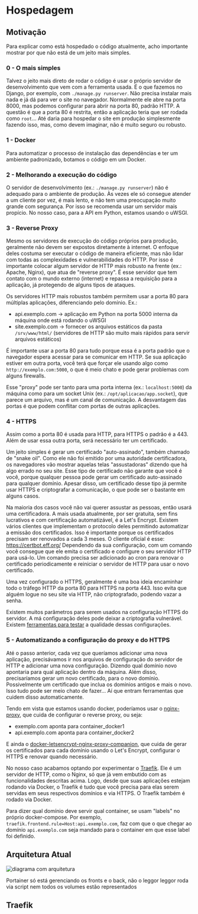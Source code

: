 # Hospedagem

## Motivação

Para explicar como está hospedado o código atualmente, acho importante mostrar por que não está de um jeito mais simples.

### 0 - O mais simples

Talvez o jeito mais direto de rodar o código é usar o próprio servidor de desenvolvimento que vem com a ferramenta usada.
É o que fazemos no Django, por exemplo, com `./manage.py runserver`. Não precisa instalar mais nada e já dá para ver o site no navegador.
Normalmente ele abre na porta 8000, mas podemos configurar para abrir na porta 80, padrão HTTP.
A questão é que a porta 80 é restrita, então a aplicação teria que ser rodada como `root`...
Até daria para hospedar o site em produção simplesmente fazendo isso, mas, como devem imaginar, não é muito seguro ou robusto.

### 1 - Docker

Para automatizar o processo de instalação das dependências e ter um ambiente padronizado, botamos o código em um Docker.

### 2 - Melhorando a execução do código

O servidor de desenvolvimento (ex.: `./manage.py runserver`) não é adequado para o ambiente de produção.
Às vezes ele só consegue atender a um cliente por vez, é mais lento, e não tem uma preocupação muito grande com segurança.
Por isso se recomenda usar um servidor mais propício. No nosso caso, para a API em Python, estamos usando o uWSGI.

### 3 - Reverse Proxy

Mesmo os servidores de execução do código próprios para produção, geralmente não devem ser expostos diretamente à internet.
O enfoque deles costuma ser executar o código de maneira eficiente, mas não lidar com todas as complexidades e vulnerabilidades do HTTP.
Por isso é importante colocar algum servidor de HTTP mais robusto na frente (ex.: Apache, Nginx), que atua de "reverse proxy".
É esse servidor que tem contato com o mundo externo (internet) e repassa a requisição para a aplicação, já protegendo de alguns tipos de ataques.

Os servidores HTTP mais robustos também permitem usar a porta 80 para múltiplas aplicações, diferenciando pelo domínio. Ex.:

- api.exemplo.com -> aplicação em Python na porta 5000 interna da máquina onde está rodando o uWSGI
- site.exemplo.com -> fornecer os arquivos estáticos da pasta `/srv/www/html/` (servidores de HTTP são muito mais rápidos para servir arquivos estáticos)

É importante usar a porta 80 para tudo porque essa é a porta padrão que o navegador espera acessar para se comunicar em HTTP.
Se sua aplicação estiver em outra porta, você terá que forçar ele usando algo como `http://exemplo.com:5000`, o que é meio chato e pode gerar problemas com alguns firewalls.

Esse "proxy" pode ser tanto para uma porta interna (ex.: `localhost:5000`) da máquina como para um socket Unix (ex.: `/opt/aplicacao/app.socket`),
que parece um arquivo, mas é um canal de comunicação.
A desvantagem das portas é que podem conflitar com portas de outras aplicações.

### 4 - HTTPS

Assim como a porta 80 é usada para HTTP, para HTTPS o padrão é a 443.
Além de usar essa outra porta, será necessário ter um certificado.

Um jeito simples é gerar um certificado "auto-assinado", também chamado de "snake oil".
Como ele não foi emitido por uma autoridade certificadora, os navegadores vão mostrar aquelas telas "assustadoras" dizendo que há algo errado no seu site.
Esse tipo de certificado não garante que você é você, porque qualquer pessoa pode gerar um certificado auto-assinado para qualquer domínio.
Apesar disso, um certificado desse tipo já permite usar HTTPS e criptografar a comunicação, o que pode ser o bastante em alguns casos.

Na maioria dos casos você não vai querer assustar as pessoas, então usará uma certificadora.
A mais usada atualmente, por ser gratuita, sem fins lucrativos e com certificação automatizável, é a Let's Encrypt.
Existem vários clientes que implementam o protocolo deles permitindo automatizar a emissão dos certificados.
Isso é importante porque os certificados precisam ser renovados a cada 3 meses.
O cliente oficial é esse: https://certbot.eff.org/
Dependendo da sua configuração, com um comando você consegue que ele emita o certificado e configure o seu servidor HTTP para usá-lo.
Um comando precisa ser adicionado ao cron para renovar o certificado periodicamente e reiniciar o servidor de HTTP para usar o novo certificado.

Uma vez configurado o HTTPS, geralmente é uma boa ideia encaminhar todo o tráfego HTTP da porta 80 para HTTPS na porta 443.
Isso evita que alguém logue no seu site via HTTP, não criptografado, podendo vazar a senha.

Existem muitos parâmetros para serem usados na configuração HTTPS do servidor.
A má configuração deles pode deixar a criptografia vulnerável.
Existem [ferramentas para testar](https://www.ssllabs.com/ssltest/) a qualidade dessas configurações.

### 5 - Automatizando a configuração do proxy e do HTTPS

Até o passo anterior, cada vez que queríamos adicionar uma nova aplicação, precisávamos ir nos arquivos de configuração do servidor de HTTP e adicionar uma nova configuração.
Dizendo qual domínio novo apontaria para qual aplicação dentro da máquina.
Além disso, precisaríamos gerar um novo certificado, para o novo domínio.
Possivelmente um certificado que inclua os domínios antigos e mais o novo.
Isso tudo pode ser meio chato de fazer...
Aí que entram ferramentas que cuidem disso automaticamente.

Tendo em vista que estamos usando docker, poderíamos usar o [nginx-proxy](https://github.com/jwilder/nginx-proxy), que cuida de configurar o reverse proxy, ou seja:

- exemplo.com aponta para container_docker1
- api.exemplo.com aponta para container_docker2

E ainda o [docker-letsencrypt-nginx-proxy-companion](https://github.com/JrCs/docker-letsencrypt-nginx-proxy-companion), que cuida de gerar os certificados para cada domínio usando o Let's Encrypt, configurar o HTTPS e renovar quando necessário.

No nosso caso acabamos optando por experimentar o [Traefik](https://traefik.io).
Ele é um servidor de HTTP, como o Nginx, só que já vem embutido com as funcionalidades descritas acima.
Logo, desde que suas aplicações estejam rodando via Docker, o Traefik é tudo que você precisa para elas serem servidas em seus respectivos domínios e via HTTPS.
O Traefik também é rodado via Docker.

Para dizer qual domínio deve servir qual container, se usam "labels" no próprio docker-compose.
Por exemplo, `traefik.frontend.rule=Host:api.exemplo.com`, faz com que o que chegar ao domínio `api.exemplo.com` seja mandado para o container em que esse label foi definido.

## Arquitetura Atual

![diagrama com arquitetura](https://plantuml-server.kkeisuke.app/svg/UDfrLCjksp0GlFCh5keb4MohQ7CeWY98sw1e3mMCsl35COgLk9O9IwHAKexTmb-LJ-YFTId9ift7GH2vixCpNAvqwpnQNvU546wjT8KMIyXCMHbDsa_yhY1Wz9qG5MPhp0cYsOy8tg3swdTD3olb2VuAW8iupgpHSNm9w20iETXpxaos9iky8-44dLgafLh3n7Cawb20UHpx5edZHQZQxHfuBxgKobYFIfFjalhz8Q6WF3S7jDsSotzbivwqXB4ryc22SvSXNd7CaJqrjJpa1ooExxNEbTukUWf3lm9qulEvrXrjdaf9shocnD0hGeoyfFEP5u7uQVpzH2RbnHC9DhhTdTSEMKtuc8ML2ZdLpg-CRf8uSeHbsg36-ToIQt2PdjYIw355nxxYU6QAkYHe9oBGUDhWosJc6eSRKtJk0dClze8f6ZUKepGM7eYLciG-9aGODXWERxhBXMluQIJ2VBxoldBNIP8hlwhJ4GibgB7OUPMvORtCygHX37EoM2HfOTAaHEV99dN5bcdaLj2l5ei1yCG3-XeBzGV1GFRlKQhSW3ITzE1UMygiGd0rWYhvAaf6mqc1cK1RocgFWxw8PghXPl51t4Xq_laat0OHMX5E5JhD3tmCc-FTo9GZBTe7cyZXApaTaPRy30bJUWvrxn0S7dlCBOswBmq-l8MBRzFf-3BSdIMf-CJAQ9J84q25EPIApchTl5piwkfzMst2vI8XRjaL_sx-0sOqUue0.svg)

Portainer só está gerenciando os fronts e o back, não o leggor
leggor roda via script
nem todos os volumes estão representados

## Traefik

